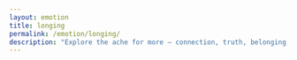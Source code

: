```yaml
---
layout: emotion
title: longing
permalink: /emotion/longing/
description: "Explore the ache for more — connection, truth, belonging, or home."
---
```

